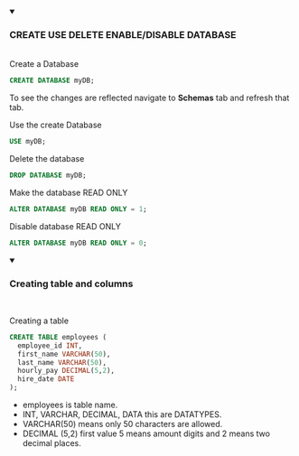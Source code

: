 <details open>
<summary><h3> CREATE USE DELETE ENABLE/DISABLE DATABASE</h3></summary>
<br/>
Create a Database

```sql
CREATE DATABASE myDB;
```

To see the changes are reflected navigate to **Schemas** tab and refresh that tab.

Use the create Database

```sql
USE myDB;
```

Delete the database

```sql
DROP DATABASE myDB;
```

Make the database READ ONLY

```sql
ALTER DATABASE myDB READ ONLY = 1;
```

Disable database READ ONLY

```sql
ALTER DATABASE myDB READ ONLY = 0;
```

</details>

<details open>
<summary><h3> Creating table and columns</h3></summary>
<br/>

Creating a table

```sql
CREATE TABLE employees (
  employee_id INT,
  first_name VARCHAR(50),
  last_name VARCHAR(50),
  hourly_pay DECIMAL(5,2),
  hire_date DATE
);
```

- employees is table name.
- INT, VARCHAR, DECIMAL, DATA this are DATATYPES.
- VARCHAR(50) means only 50 characters are allowed.
- DECIMAL (5,2) first value 5 means amount digits and 2 means two decimal places.
</details>
